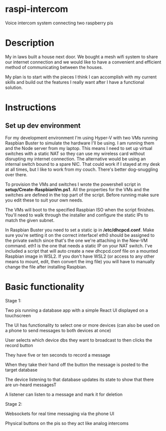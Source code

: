# raspi-intercom

Voice intercom system connecting two raspberry pis

# Description

My in laws built a house next door. We bought a mesh wifi system to share our internet connection and we would like to have a convenient and efficient method of communicating between the houses. 

My plan is to start with the pieces I think I can accomplish with my current skills and build out the features I really want after I have a functional solution.

# Instructions 

## Set up dev environment

For my development environment I'm using Hyper-V with two VMs running Raspbian Buster to simulate the hardware I'll be using. I am running them and the Node server from my laptop. This means I need to set up virtual switches with a static NAT so they can use my wireless card without disrupting my internet connection. The alternative would be using an internal switch bound to a spare NIC. That could work if I stayed at my desk at all times, but I like to work from my couch. There's better dog-snuggling over there. 

To provision the VMs and switches I wrote the powershell script in **setup/Create-RaspbianVm.ps1**. All the properties for the VMs and the switches are defined in the top part of the script. Before running make sure you edit these to suit your own needs. 

The VMs will boot to the specified Raspbian ISO when the script finishes. You'll need to walk through the installer and configure the static IPs to match the given subnet. 

In Raspbian Buster you need to set a static ip in **/etc/dhcpcd.conf**. Make sure you're setting it on the correct interface! eth0 should be assigned to the private switch since that's the one we're attaching in the New-VM command. eth1 is the one that needs a static IP on your NAT switch. I've included a script that will auto create a new dhcpcd.conf file on a mounted Raspbian image in WSL2. If you don't have WSL2 (or access to any other means to mount, edit, then convert the img file) you will have to manually change the file after installing Raspbian.

# Basic functionality

Stage 1: 

Two pis running a database app with a simple React UI displayed on a touchscreen

The UI has functionality to select one or more devices (can also be used on a phone to send messages to both devices at once)

User selects which device dbs they want to broadcast to then clicks the record button

They have five or ten seconds to record a message

When they take their hand off the button the message is posted to the target database

The device listening to that database updates its state to show that there are un-heard messagesT

A listener can listen to a message and mark it for deletion

Stage 2:

Websockets for real time messaging via the phone UI

Physical buttons on the pis so they act like analog intercoms
